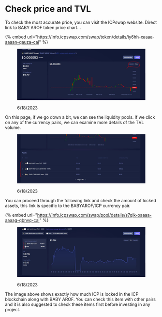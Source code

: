# Check price and TVL

To check the most accurate price, you can visit the ICPswap website. Direct link to BABY AROF token price chart...

{% embed url="https://info.icpswap.com/swap/token/details/iy6hh-xaaaa-aaaan-qauza-cai" %}

<figure><img src="../../.gitbook/assets/v1.JPG" alt=""><figcaption><p>6/18/2023</p></figcaption></figure>

On this page, if we go down a bit, we can see the liquidity pools. If we click on any of the currency pairs, we can examine more details of the TVL volume.

<figure><img src="../../.gitbook/assets/رر2.JPG" alt=""><figcaption><p>6/18/2023</p></figcaption></figure>

You can proceed through the following link and check the amount of locked assets, this link is specific to the BABYAROF/ICP currency pair.

{% embed url="https://info.icpswap.com/swap/pool/details/s7qlk-oaaaa-aaaag-qbnvq-cai" %}

<figure><img src="../../.gitbook/assets/رر3.JPG" alt=""><figcaption><p>6/18/2023</p></figcaption></figure>

The image above shows exactly how much ICP is locked in the ICP blockchain along with BABY AROF. You can check this item with other pairs and it is also suggested to check these items first before investing in any project.
